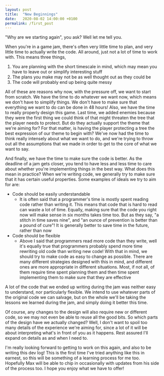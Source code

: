 ```yaml
---
layout: post
title:  "New Beginnings"
date:   2020-08-02 14:00:00 +0100
permalink: /first_post
---
```


"Why are we starting again", you ask? Well let me tell you.

When you're in a game jam, there's often very little time to plan, and very little time to actually write the code. All around, just not a lot of time to work with. This means three things, 

1. You are planning with the short timescale in mind, which may mean you have to leave out or simplify interesting stuff
2. The plans you make may not be as well thought out as they could be
3. The code will probably end up being quite messy

All of these are reasons why now, with the pressure off, we want to start from scratch. We have the time to do whatever we want now, which means we don't have to simplify things. We don't have to make sure that everything we want to do can be done in 48 hours! Also, we have the time to really properly design this game. Last time, we added enemies because they were the first thing we could think of that might threaten the tree that the player needs to protect. But do they actually support the theme that we're aiming for? For that matter, is having the player protecting a tree the best expression of our theme to begin with? We've now had the time to think really intensely about what we want to do, and we're trying to throw out all the assumptions that we made in order to get to the core of what we want to say.

And finally, we have the time to make sure the code is better. As the deadline of a jam gets closer, you tend to have less and less time to care about whether you're implementing things in the best way. What does this mean in practice? When we're writing code, we generally try to make sure that it has certain useful properties. Some examples of ideals we try to aim for are:

* Code should be easily understandable
    * It is often said that a programmer's time is mostly spent reading code rather than writing it. This means that code that is hard to read can waste a lot of time. Equally, making sure that the code you right now will make sense in six months takes time too. But as they say, "a stitch in time saves nine", and "an ounce of prevention is better than a pound of cure"! It is generally better to save time in the future, rather than now
* Code should be flexible
    * Above I said that programmers read more code than they write, well it's equally true that programmers probably spend more time rewriting old code than writing new code! With that in mind, we should try to make code as easy to change as possible. There are many different strategies designed with this in mind, and different ones are more appropriate in different situations. Most, if not all, of them require time spent planning them and then time spent implementing them to make sure that they are effective

A lot of the code that we ended up writing during the jam was neither easy to understand, nor particularly flexible. We intend to use whatever parts of the original code we can salvage, but on the whole we'll be taking the lessons we learned during the jam, and simply doing it better this time.

Of course, any changes to the design will also require new or different code, so we may not even be able to reuse all the good bits. So which parts of the design have we actually changed? Well, I don't want to spoil too many details of the experience we're aiming for, since a lot of it will be about interpreting what's in front of you as it happens. Rest assured I'll expand on details as and when I need to.

I'm really looking forward to getting to work on this again, and also to be writing this dev log! This is the first time I've tried anything like this in earnest, so this will be something of a learning process for me too. Hopefully Max will be able to chip in occasionally with updates from his side of the process too. I hope you enjoy what we have to offer!
